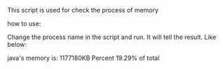 This script is used for check the process of memory

how to use:

Change the process name in the script and run. It will tell the result. Like below:

java's memory is: 1177180KB
Percent 19.29% of total

